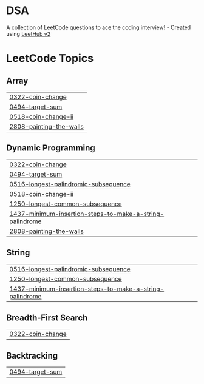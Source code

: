 # DSA
A collection of LeetCode questions to ace the coding interview! - Created using [LeetHub v2](https://github.com/arunbhardwaj/LeetHub-2.0)

<!---LeetCode Topics Start-->
# LeetCode Topics
## Array
|  |
| ------- |
| [0322-coin-change](https://github.com/PranayGoel/DSA/tree/master/0322-coin-change) |
| [0494-target-sum](https://github.com/PranayGoel/DSA/tree/master/0494-target-sum) |
| [0518-coin-change-ii](https://github.com/PranayGoel/DSA/tree/master/0518-coin-change-ii) |
| [2808-painting-the-walls](https://github.com/PranayGoel/DSA/tree/master/2808-painting-the-walls) |
## Dynamic Programming
|  |
| ------- |
| [0322-coin-change](https://github.com/PranayGoel/DSA/tree/master/0322-coin-change) |
| [0494-target-sum](https://github.com/PranayGoel/DSA/tree/master/0494-target-sum) |
| [0516-longest-palindromic-subsequence](https://github.com/PranayGoel/DSA/tree/master/0516-longest-palindromic-subsequence) |
| [0518-coin-change-ii](https://github.com/PranayGoel/DSA/tree/master/0518-coin-change-ii) |
| [1250-longest-common-subsequence](https://github.com/PranayGoel/DSA/tree/master/1250-longest-common-subsequence) |
| [1437-minimum-insertion-steps-to-make-a-string-palindrome](https://github.com/PranayGoel/DSA/tree/master/1437-minimum-insertion-steps-to-make-a-string-palindrome) |
| [2808-painting-the-walls](https://github.com/PranayGoel/DSA/tree/master/2808-painting-the-walls) |
## String
|  |
| ------- |
| [0516-longest-palindromic-subsequence](https://github.com/PranayGoel/DSA/tree/master/0516-longest-palindromic-subsequence) |
| [1250-longest-common-subsequence](https://github.com/PranayGoel/DSA/tree/master/1250-longest-common-subsequence) |
| [1437-minimum-insertion-steps-to-make-a-string-palindrome](https://github.com/PranayGoel/DSA/tree/master/1437-minimum-insertion-steps-to-make-a-string-palindrome) |
## Breadth-First Search
|  |
| ------- |
| [0322-coin-change](https://github.com/PranayGoel/DSA/tree/master/0322-coin-change) |
## Backtracking
|  |
| ------- |
| [0494-target-sum](https://github.com/PranayGoel/DSA/tree/master/0494-target-sum) |
<!---LeetCode Topics End-->
